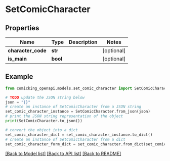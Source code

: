 # SetComicCharacter


## Properties

Name | Type | Description | Notes
------------ | ------------- | ------------- | -------------
**character_code** | **str** |  | [optional] 
**is_main** | **bool** |  | [optional] 

## Example

```python
from comicking_openapi.models.set_comic_character import SetComicCharacter

# TODO update the JSON string below
json = "{}"
# create an instance of SetComicCharacter from a JSON string
set_comic_character_instance = SetComicCharacter.from_json(json)
# print the JSON string representation of the object
print(SetComicCharacter.to_json())

# convert the object into a dict
set_comic_character_dict = set_comic_character_instance.to_dict()
# create an instance of SetComicCharacter from a dict
set_comic_character_form_dict = set_comic_character.from_dict(set_comic_character_dict)
```
[[Back to Model list]](../README.md#documentation-for-models) [[Back to API list]](../README.md#documentation-for-api-endpoints) [[Back to README]](../README.md)



